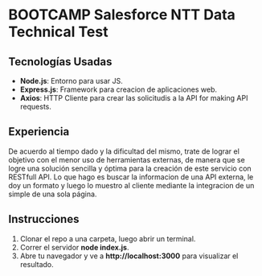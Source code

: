 # BOOTCAMP Salesforce NTT Data Technical Test

## Tecnologías Usadas
- **Node.js**: Entorno para usar JS.
- **Express.js**: Framework para creacion de aplicaciones web.
- **Axios**: HTTP Cliente para crear las solicitudis a la API for making API requests.

## Experiencia
De acuerdo al tiempo dado y la dificultad del mismo, trate de lograr el objetivo con el menor uso de herramientas externas, de manera que se logre una solución sencilla y óptima para la creación de este servicio con RESTfull API. Lo que hago es buscar la informacion de una API externa, le doy un formato y luego lo muestro al cliente mediante la integracion de un simple de una sola página.

## Instrucciones

1. Clonar el repo a una carpeta, luego abrir un terminal.
2. Correr el servidor **node index.js**.
3. Abre tu navegador y ve a **http://localhost:3000** para visualizar el resultado.
